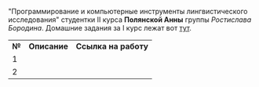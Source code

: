 "Программирование и компьютерные инструменты лингвистического исследования" студентки II курса <b>Полянской Анны</b> группы <i>Ростислава Бородина</i>.
Домашние задания за I курс лежат вот [тут](https://github.com/polyankaglade/Proga).
<table>
  <tr class='top_line'>
    <td class='number'>№</td>
    <td>Описание</td>
    <td>Ссылка на работу</td>
  </tr>
  <tr>
    <td>1</td>
    <td></td>
    <td></td>
  </tr>
  <tr>
    <td>2</td>
    <td></td>
    <td></td>
  </tr>
 </table>
<style>
  table {margin-left: 0 !important;}
  .top_line {font-weight: bold;}
  .numver {font-weight: bold;}
 </style>
